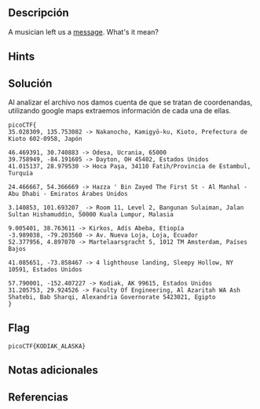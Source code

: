 ## Descripción

A musician left us a [message](https://jupiter.challenges.picoctf.org/static/d5570d48262dbba2a31f2a940409ad9d/message.txt). What's it mean?


## Hints

## Solución
Al analizar el archivo nos damos cuenta de que se tratan de coordenandas, utilizando google maps extraemos información de cada una de ellas. 

``` 
picoCTF{
35.028309, 135.753082 -> Nakanocho, Kamigyō-ku, Kioto, Prefectura de Kioto 602-0958, Japón

46.469391, 30.740883 -> Odesa, Ucrania, 65000
39.758949, -84.191605 -> Dayton, OH 45402, Estados Unidos
41.015137, 28.979530 -> Hoca Paşa, 34110 Fatih/Provincia de Estambul, Turquía

24.466667, 54.366669 -> Hazza ' Bin Zayed The First St - Al Manhal - Abu Dhabi - Emiratos Árabes Unidos

3.140853, 101.693207_ -> Room 11, Level 2, Bangunan Sulaiman, Jalan Sultan Hishamuddin, 50000 Kuala Lumpur, Malasia

9.005401, 38.763611 -> Kirkos, Adís Abeba, Etiopía
-3.989038, -79.203560 -> Av. Nueva Loja, Loja, Ecuador
52.377956, 4.897070 -> Martelaarsgracht 5, 1012 TM Amsterdam, Países Bajos

41.085651, -73.858467 -> 4 lighthouse landing, Sleepy Hollow, NY 10591, Estados Unidos

57.790001, -152.407227 -> Kodiak, AK 99615, Estados Unidos
31.205753, 29.924526 -> Faculty Of Engineering, Al Azaritah WA Ash Shatebi, Bab Sharqi, Alexandria Governorate 5423021, Egipto
}

```


## Flag
```picoCTF{KODIAK_ALASKA}```



## Notas adicionales




## Referencias
